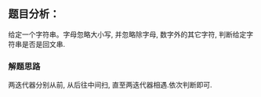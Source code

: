 ## 题目分析：

给定一个字符串。字母忽略大小写, 并忽略除字母, 数字外的其它字符, 判断给定字符串是否是回文串.

### 解题思路
两迭代器分别从前, 从后往中间扫, 直至两迭代器相遇.依次判断即可.